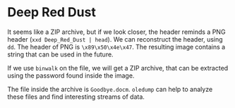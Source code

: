 # Deep Red Dust

It seems like a ZIP archive, but if we look closer, the header reminds a PNG header (`xxd Deep_Red_Dust | head`). We can reconstruct the header, using `dd`. The header of PNG is `\x89\x50\x4e\x47`. The resulting image contains a string that can be used in the future.

If we use `binwalk` on the file, we will get a ZIP archive, that can be extracted using the password found inside the image.

The file inside the archive is `Goodbye.docm`. `oledump` can help to analyze these files and find interesting streams of data.